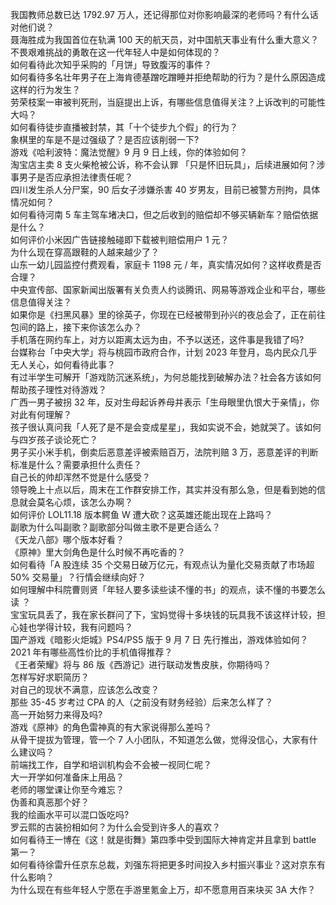 我国教师总数已达 1792.97 万人，还记得那位对你影响最深的老师吗？有什么话对他们说？  
聂海胜成为我国首位在轨满 100 天的航天员，对中国航天事业有什么重大意义？  
不畏艰难挑战的勇敢在这一代年轻人中是如何体现的？  
如何看待此次知乎采购的「月饼」导致腹泻的事件？  
如何看待多名壮年男子在上海肯德基蹭吃蹭睡并拒绝帮助的行为？是什么原因造成这样的行为发生？  
劳荣枝案一审被判死刑，当庭提出上诉，有哪些信息值得关注？上诉改判的可能性大吗？  
如何看待徒步直播被封禁，其「十个徒步九个假」的行为？  
象棋里的车是不是过强级了？是否应该削弱一下?  
游戏《哈利波特：魔法觉醒》9 月 9 日上线，你的体验如何？  
淘宝店主卖 8 支火柴枪被公诉，称不会认罪 「只是怀旧玩具」，后续进展如何？涉事男子是否应承担法律责任呢？  
四川发生杀人分尸案，90 后女子涉嫌杀害 40 岁男友，目前已被警方刑拘，具体情况如何？  
如何看待河南 5 车主驾车堵决口，但之后收到的赔偿却不够买辆新车？赔偿依据是什么？  
如何评价小米因广告链接触碰即下载被判赔偿用户 1 元？  
为什么现在穿高跟鞋的人越来越少了？  
山东一幼儿园监控付费观看，家庭卡 1198 元 / 年，真实情况如何？这样收费是否合理？  
中央宣传部、国家新闻出版署有关负责人约谈腾讯、网易等游戏企业和平台，哪些信息值得关注？  
如果你是《扫黑风暴》里的徐英子，你现在已经被带到孙兴的夜总会了，正在前往包间的路上，接下来你该怎么办？  
手机落在网约车上，对方以距离太远为由，不予以送还，这件事是我错了吗?  
台媒称台「中央大学」将与桃园市政府合作，计划 2023 年登月，岛内民众几乎无人关心，如何看待此事？  
有过半学生可解开「游戏防沉迷系统」，为何总能找到破解办法？社会各方该如何帮助孩子理性对待游戏？  
广西一男子被拐 32 年，反对生母起诉养母并表示「生母眼里仇恨大于亲情」，你对此有何理解？  
孩子很认真问我「人死了是不是会变成星星」，我如实说不会，她就哭了。该如何与四岁孩子谈论死亡？  
男子买小米手机，倒卖后恶意差评被索赔百万，法院判赔 3 万，恶意差评的判断标准是什么？需要承担什么责任？  
自己长的帅却浑然不觉是什么感受？  
领导晚上十点以后，周末在工作群安排工作，其实并没有那么急，但是看到她的信息就会莫名心烦，该怎么办啊？  
如何评价 LOL11.18 版本鳄鱼 W 遭大砍？这英雄还能出现在上路吗？  
副歌为什么叫副歌？副歌部分叫做主歌不是更合适么？  
《天龙八部》哪个版本好看？  
《原神》里大剑角色是什么时候不再吃香的？  
如何看待「A 股连续 35 个交易日破万亿元，有观点认为量化交易贡献了市场超 50% 交易量」？行情会继续向好？  
如何理解中科院曹则贤「年轻人要多读些读不懂的书」的观点，读不懂的书要怎么读 ？  
宝宝玩具丢了，我在家长群问了下，宝妈觉得十多块钱的玩具我不该这样计较，担心娃也学得计较，我有问题吗？  
国产游戏《暗影火炬城》PS4/PS5 版于 9 月 7 日 先行推出，游戏体验如何？  
2021 年有哪些高性价比的手机值得推荐？  
《王者荣耀》将与 86 版《西游记》进行联动发售皮肤，你期待吗？  
怎样写好求职简历？  
对自己的现状不满意，应该怎么改变？  
那些 35-45 岁考过 CPA 的人（之前没有财务经验）后来怎么样了？  
高一开始努力来得及吗?  
游戏《原神》的角色雷神真的有大家说得那么差吗？  
从骨干提拔为管理，管一个 7 人小团队，不知道怎么做，觉得没信心，大家有什么建议吗？  
前端找工作，自学和培训机构会不会被一视同仁呢？  
大一开学如何准备床上用品？  
老师的哪堂课让你至今难忘？  
伪善和真恶那个好？  
我的绘画水平可以混口饭吃吗?  
罗云熙的古装扮相如何？为什么会受到许多人的喜欢？  
如何看待王一博在《这！就是街舞》第四季中受到国际大神肯定并且拿到 battle 第一？  
如何看待徐雷升任京东总裁，刘强东将把更多时间投入乡村振兴事业？这对京东有什么影响？  
为什么现在有些年轻人宁愿在手游里氪金上万，却不愿意用百来块买 3A 大作？  
